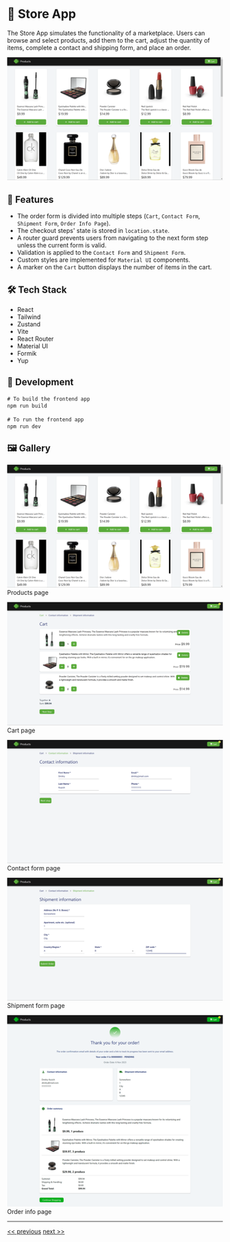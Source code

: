 # 🚀 Store App

The Store App simulates the functionality of a marketplace. Users can browse and select products, add them to the cart, adjust the quantity of items, complete a contact and shipping form, and place an order.

![products](./resources/products-page.png)

## 🌟 Features

- The order form is divided into multiple steps (`Cart`, `Contact Form`, `Shipment Form`, `Order Info Page`).
- The checkout steps' state is stored in `location.state`.
- A router guard prevents users from navigating to the next form step unless the current form is valid.
- Validation is applied to the `Contact Form` and `Shipment Form`.
- Custom styles are implemented for `Material UI` components.
- A marker on the `Cart` button displays the number of items in the cart.

## 🛠️ Tech Stack

- React
- Tailwind
- Zustand
- Vite
- React Router
- Material UI
- Formik
- Yup

## 🦾 Development

```
# To build the frontend app
npm run build

# To run the frontend app
npm run dev
```

## 🖼️ Gallery

![Products](./resources/products-page.png)
Products page

![Cart](./resources/cart-page.png)
Cart page

![Contac form](./resources/contact-page.png)
Contact form page

![Shipment form](./resources/shipment-page.png)
Shipment form page

![Order info page](./resources/order-info-page.png)
Order info page

---

[<< previous](https://github.com/DzmityKozich/courses-react/tree/main/task-3.4) [next >>](https://github.com/DzmityKozich/courses-react/tree/main/task-3.6)
